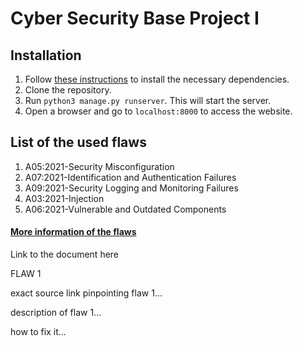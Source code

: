 # Cyber Security Base Project I

## Installation

1. Follow [these instructions](https://cybersecuritybase.mooc.fi/installation-guide) to install the necessary dependencies.
2. Clone the repository.
3. Run `python3 manage.py runserver`. This will start the server.
4. Open a browser and go to `localhost:8000` to access the website.

## List of the used flaws

1. A05:2021-Security Misconfiguration
2. A07:2021-Identification and Authentication Failures
3. A09:2021-Security Logging and Monitoring Failures
4. A03:2021-Injection
5. A06:2021-Vulnerable and Outdated Components

#### [More information of the flaws](https://owasp.org/www-project-top-ten/)

Link to the document here

FLAW 1

exact source link pinpointing flaw 1...

description of flaw 1...

how to fix it...
